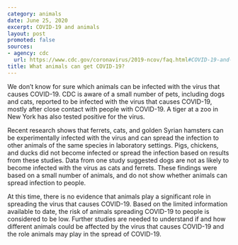 ```yaml
---
category: animals
date: June 25, 2020
excerpt: COVID-19 and animals
layout: post
promoted: false
sources:
- agency: cdc
  url: https://www.cdc.gov/coronavirus/2019-ncov/faq.html#COVID-19-and-Animals
title: What animals can get COVID-19?
---
```


We don’t know for sure which animals can be infected with the virus that causes COVID-19. CDC is aware of a small number of pets, including dogs and cats, reported to be infected with the virus that causes COVID-19, mostly after close contact with people with COVID-19. A tiger at a zoo in New York has also tested positive for the virus.

Recent research shows that ferrets, cats, and golden Syrian hamsters can be experimentally infected with the virus and can spread the infection to other animals of the same species in laboratory settings. Pigs, chickens, and ducks did not become infected or spread the infection based on results from these studies. Data from one study suggested dogs are not as likely to become infected with the virus as cats and ferrets. These findings were based on a small number of animals, and do not show whether animals can spread infection to people.

At this time, there is no evidence that animals play a significant role in spreading the virus that causes COVID-19. Based on the limited information available to date, the risk of animals spreading COVID-19 to people is considered to be low. Further studies are needed to understand if and how different animals could be affected by the virus that causes COVID-19 and the role animals may play in the spread of COVID-19.